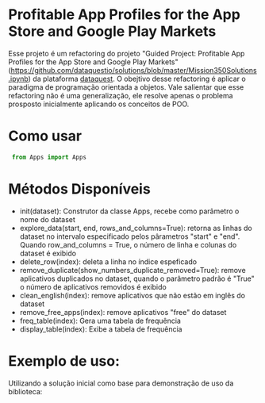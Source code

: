 # Profitable App Profiles for the App Store and Google Play Markets
  Esse projeto é um refactoring do projeto "Guided Project: Profitable App Profiles for the App Store and Google Play Markets"(https://github.com/dataquestio/solutions/blob/master/Mission350Solutions.ipynb)
  da plataforma [dataquest](https://app.dataquest.io/). O obejtivo desse refactoring é aplicar o paradigma de programação orientada a objetos. Vale salientar que esse refactoring não é uma generalização, ele resolve apenas o problema prosposto inicialmente aplicando os conceitos de POO.
  
  # Como usar
  
  ```python
   from Apps import Apps
   ```
   
   # Métodos Disponíveis
   - init(dataset): Construtor da classe Apps, recebe como parâmetro o nome do dataset
   - explore_data(start, end, rows_and_columns=True): retorna as linhas do dataset no intervalo especificado pelos pârametros "start" e "end". Quando row_and_columns = True, o número de linha e colunas do dataset é exibido
   - delete_row(index): deleta a linha no índice espeficado
   - remove_duplicate(show_numbers_duplicate_removed=True): remove aplicativos duplicados no dataset, quando o parâmetro padrão é "True" o número de aplicativos removidos é exibido
   - clean_english(index): remove aplicativos que não estão em inglês do dataset
   - remove_free_apps(index): remove aplicativos "free" do dataset
   - freq_table(index): Gera uma tabela de frequência
   - display_table(index): Exibe a tabela de frequência

 # Exemplo de uso:
  Utilizando a solução inicial como base para demonstração de uso da biblioteca: 
